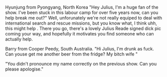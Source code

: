 Hyunjung from Pyongyang, North Korea
"Hey Julius, I'm a huge fan of the show. I've been stuck in this labour camp for over five years now, can you help break me out?"
Well, unforunately we're not really equiped to deal with international search and rescue missions, but you know what, I think uhh, this might help <takes dick pic>. There you go, there's a lovely Julius Reade signed dick pic coming your way, and hopefully it motivates you find someone who can actually help.

Barry from Cooper Peedy, South Australia.
"Hi Julius, I'm drunk as fuck. Can youse get me another beer from the fridge? My bitch wife "

"You didn't pronounce my name correctly on the previous show. Can you please apologise."